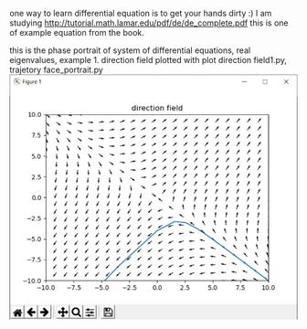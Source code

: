 one way to learn differential equation is to get your hands dirty :)
I am studying http://tutorial.math.lamar.edu/pdf/de/de_complete.pdf
this is one of example equation from the book.

this is the phase portrait of system of differential equations, real eigenvalues, example 1.
direction field plotted with plot direction field1.py, trajetory face_portrait.py
![alt text](https://github.com/dong-zhan/differential_equation/blob/main/phase%20plane/face_portrait.JPG)
